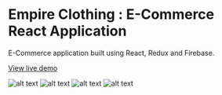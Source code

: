 # Empire Clothing : E-Commerce React Application

E-Commerce application built using React, Redux and Firebase.

[View live demo](https://empire-live.herokuapp.com)

![alt text][home]
![alt text][shop]
![alt text][checkout]
![alt text][signin]

[home]: https://github.com/aqurilla/empire-react/tree/master/screencaps/home.jpg 'homepage'
[shop]: https://github.com/aqurilla/empire-react/tree/master/screencaps/home.jpg 'shop'
[checkout]: https://github.com/aqurilla/empire-react/tree/master/screencaps/home.jpg 'checkout'
[signin]: https://github.com/aqurilla/empire-react/tree/master/screencaps/home.jpg 'signin'
